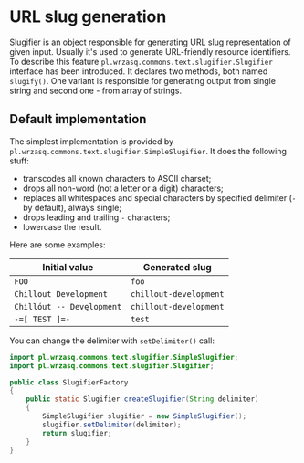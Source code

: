 <!---
# This file is part of the pl.wrzasq.commons.
#
# @license http://mit-license.org/ The MIT license
# @copyright 2015, 2019 © by Rafał Wrzeszcz - Wrzasq.pl.
-->

# URL slug generation

Slugifier is an object responsible for generating URL slug representation of given input. Usually it's used to generate URL-friendly resource identifiers. To describe this feature `pl.wrzasq.commons.text.slugifier.Slugifier` interface has been introduced. It declares two methods, both named `slugify()`. One variant is responsible for generating output from single string and second one - from array of strings.

## Default implementation

The simplest implementation is provided by `pl.wrzasq.commons.text.slugifier.SimpleSlugifier`. It does the following stuff:

-   transcodes all known characters to ASCII charset;
-   drops all non-word (not a letter or a digit) characters;
-   replaces all whitespaces and special characters by specified delimiter (`-` by default), always single;
-   drops leading and trailing `-` characters;
-   lowercase the result.

Here are some examples:

Initial value | Generated slug
--- | ---
`FOO` | `foo`
`Chillout Development` | `chillout-development`
`Chillóut -- Devęlopment` | `chillout-development`
`-=[ TEST ]=-` | `test`

You can change the delimiter with `setDelimiter()` call:

```java
import pl.wrzasq.commons.text.slugifier.SimpleSlugifier;
import pl.wrzasq.commons.text.slugifier.Slugifier;

public class SlugifierFactory
{
    public static Slugifier createSlugifier(String delimiter)
    {
        SimpleSlugifier slugifier = new SimpleSlugifier();
        slugifier.setDelimiter(delimiter);
        return slugifier;
    }
}
```
